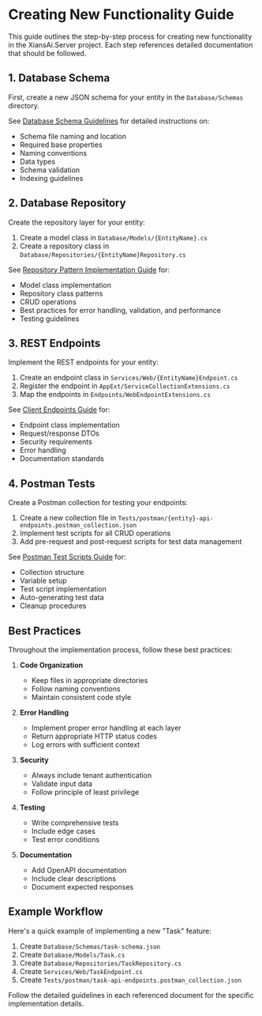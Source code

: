 # Creating New Functionality Guide

This guide outlines the step-by-step process for creating new functionality in the XiansAi.Server project. Each step references detailed documentation that should be followed.

## 1. Database Schema

First, create a new JSON schema for your entity in the `Database/Schemas` directory.

See [Database Schema Guidelines](database-schemas.md) for detailed instructions on:

- Schema file naming and location
- Required base properties
- Naming conventions
- Data types
- Schema validation
- Indexing guidelines

## 2. Database Repository

Create the repository layer for your entity:

1. Create a model class in `Database/Models/{EntityName}.cs`
2. Create a repository class in `Database/Repositories/{EntityName}Repository.cs`

See [Repository Pattern Implementation Guide](database-repositories.md) for:

- Model class implementation
- Repository class patterns
- CRUD operations
- Best practices for error handling, validation, and performance
- Testing guidelines

## 3. REST Endpoints

Implement the REST endpoints for your entity:

1. Create an endpoint class in `Services/Web/{EntityName}Endpoint.cs`
2. Register the endpoint in `AppExt/ServiceCollectionExtensions.cs`
3. Map the endpoints in `Endpoints/WebEndpointExtensions.cs`

See [Client Endpoints Guide](client-end-points.md) for:

- Endpoint class implementation
- Request/response DTOs
- Security requirements
- Error handling
- Documentation standards

## 4. Postman Tests

Create a Postman collection for testing your endpoints:

1. Create a new collection file in `Tests/postman/{entity}-api-endpoints.postman_collection.json`
2. Implement test scripts for all CRUD operations
3. Add pre-request and post-request scripts for test data management

See [Postman Test Scripts Guide](client-postman-test.md) for:

- Collection structure
- Variable setup
- Test script implementation
- Auto-generating test data
- Cleanup procedures

## Best Practices

Throughout the implementation process, follow these best practices:

1. **Code Organization**
   - Keep files in appropriate directories
   - Follow naming conventions
   - Maintain consistent code style

2. **Error Handling**
   - Implement proper error handling at each layer
   - Return appropriate HTTP status codes
   - Log errors with sufficient context

3. **Security**
   - Always include tenant authentication
   - Validate input data
   - Follow principle of least privilege

4. **Testing**
   - Write comprehensive tests
   - Include edge cases
   - Test error conditions

5. **Documentation**
   - Add OpenAPI documentation
   - Include clear descriptions
   - Document expected responses

## Example Workflow

Here's a quick example of implementing a new "Task" feature:

1. Create `Database/Schemas/task-schema.json`
2. Create `Database/Models/Task.cs`
3. Create `Database/Repositories/TaskRepository.cs`
4. Create `Services/Web/TaskEndpoint.cs`
5. Create `Tests/postman/task-api-endpoints.postman_collection.json`

Follow the detailed guidelines in each referenced document for the specific implementation details.
